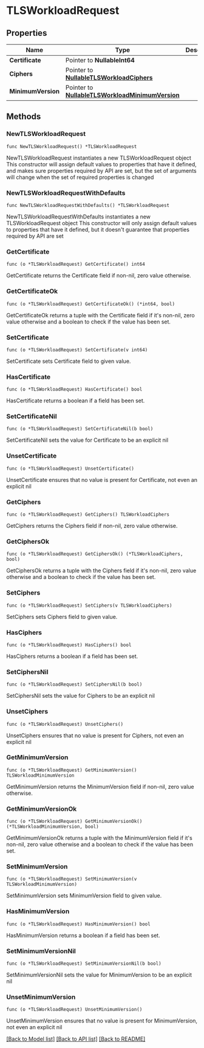 # TLSWorkloadRequest

## Properties

Name | Type | Description | Notes
------------ | ------------- | ------------- | -------------
**Certificate** | Pointer to **NullableInt64** |  | [optional] 
**Ciphers** | Pointer to [**NullableTLSWorkloadCiphers**](TLSWorkloadCiphers.md) |  | [optional] 
**MinimumVersion** | Pointer to [**NullableTLSWorkloadMinimumVersion**](TLSWorkloadMinimumVersion.md) |  | [optional] 

## Methods

### NewTLSWorkloadRequest

`func NewTLSWorkloadRequest() *TLSWorkloadRequest`

NewTLSWorkloadRequest instantiates a new TLSWorkloadRequest object
This constructor will assign default values to properties that have it defined,
and makes sure properties required by API are set, but the set of arguments
will change when the set of required properties is changed

### NewTLSWorkloadRequestWithDefaults

`func NewTLSWorkloadRequestWithDefaults() *TLSWorkloadRequest`

NewTLSWorkloadRequestWithDefaults instantiates a new TLSWorkloadRequest object
This constructor will only assign default values to properties that have it defined,
but it doesn't guarantee that properties required by API are set

### GetCertificate

`func (o *TLSWorkloadRequest) GetCertificate() int64`

GetCertificate returns the Certificate field if non-nil, zero value otherwise.

### GetCertificateOk

`func (o *TLSWorkloadRequest) GetCertificateOk() (*int64, bool)`

GetCertificateOk returns a tuple with the Certificate field if it's non-nil, zero value otherwise
and a boolean to check if the value has been set.

### SetCertificate

`func (o *TLSWorkloadRequest) SetCertificate(v int64)`

SetCertificate sets Certificate field to given value.

### HasCertificate

`func (o *TLSWorkloadRequest) HasCertificate() bool`

HasCertificate returns a boolean if a field has been set.

### SetCertificateNil

`func (o *TLSWorkloadRequest) SetCertificateNil(b bool)`

 SetCertificateNil sets the value for Certificate to be an explicit nil

### UnsetCertificate
`func (o *TLSWorkloadRequest) UnsetCertificate()`

UnsetCertificate ensures that no value is present for Certificate, not even an explicit nil
### GetCiphers

`func (o *TLSWorkloadRequest) GetCiphers() TLSWorkloadCiphers`

GetCiphers returns the Ciphers field if non-nil, zero value otherwise.

### GetCiphersOk

`func (o *TLSWorkloadRequest) GetCiphersOk() (*TLSWorkloadCiphers, bool)`

GetCiphersOk returns a tuple with the Ciphers field if it's non-nil, zero value otherwise
and a boolean to check if the value has been set.

### SetCiphers

`func (o *TLSWorkloadRequest) SetCiphers(v TLSWorkloadCiphers)`

SetCiphers sets Ciphers field to given value.

### HasCiphers

`func (o *TLSWorkloadRequest) HasCiphers() bool`

HasCiphers returns a boolean if a field has been set.

### SetCiphersNil

`func (o *TLSWorkloadRequest) SetCiphersNil(b bool)`

 SetCiphersNil sets the value for Ciphers to be an explicit nil

### UnsetCiphers
`func (o *TLSWorkloadRequest) UnsetCiphers()`

UnsetCiphers ensures that no value is present for Ciphers, not even an explicit nil
### GetMinimumVersion

`func (o *TLSWorkloadRequest) GetMinimumVersion() TLSWorkloadMinimumVersion`

GetMinimumVersion returns the MinimumVersion field if non-nil, zero value otherwise.

### GetMinimumVersionOk

`func (o *TLSWorkloadRequest) GetMinimumVersionOk() (*TLSWorkloadMinimumVersion, bool)`

GetMinimumVersionOk returns a tuple with the MinimumVersion field if it's non-nil, zero value otherwise
and a boolean to check if the value has been set.

### SetMinimumVersion

`func (o *TLSWorkloadRequest) SetMinimumVersion(v TLSWorkloadMinimumVersion)`

SetMinimumVersion sets MinimumVersion field to given value.

### HasMinimumVersion

`func (o *TLSWorkloadRequest) HasMinimumVersion() bool`

HasMinimumVersion returns a boolean if a field has been set.

### SetMinimumVersionNil

`func (o *TLSWorkloadRequest) SetMinimumVersionNil(b bool)`

 SetMinimumVersionNil sets the value for MinimumVersion to be an explicit nil

### UnsetMinimumVersion
`func (o *TLSWorkloadRequest) UnsetMinimumVersion()`

UnsetMinimumVersion ensures that no value is present for MinimumVersion, not even an explicit nil

[[Back to Model list]](../README.md#documentation-for-models) [[Back to API list]](../README.md#documentation-for-api-endpoints) [[Back to README]](../README.md)



